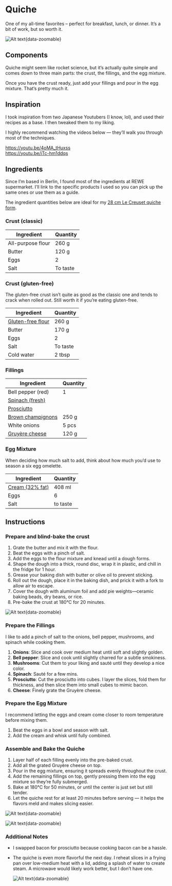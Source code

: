 # Quiche

One of my all-time favorites – perfect for breakfast, lunch, or dinner. It’s a bit of work, but so worth it.

![Alt text](../../images/quiche_1.png){data-zoomable}


## Components

Quiche might seem like rocket science, but it’s actually quite simple and comes down to three main parts: the crust, the fillings, and the egg mixture.

Once you have the crust ready, just add your fillings and pour in the egg mixture. That’s pretty much it.

## Inspiration

I took inspiration from two Japanese Youtubers (I know, lol), and used their recipes as a base. I then tweaked them to my liking.

I highly recommend watching the videos below — they’ll walk you through most of the techniques.

https://youtu.be/4oMA_tHuxss  
https://youtu.be/iTc-hm1ddqs

## Ingredients

Since I’m based in Berlin, I found most of the ingredients at REWE supermarket. I’ll link to the specific products I used so you can pick up the same ones or use them as a guide.

The ingredient quantities below are ideal for my [28 cm Le Creuset quiche form](https://www.lecreuset.de/de_DE/p/tarteform-aus-steinzeug/SW1120.html?dwvar_SW1120_color=flint&dwvar_SW1120_size=28cm-l2-1).

### Crust (classic)

| Ingredient                  | Quantity |
|-----------------------------|----------|
| All-purpose flour           | 260 g    |
| Butter                      | 120 g    |
| Eggs                        | 2         |
| Salt                        | To taste |

### Crust (gluten-free)

The gluten-free crust isn’t quite as good as the classic one and tends to crack when rolled out. Still worth it if you’re eating gluten-free.

| Ingredient                  | Quantity |
|-----------------------------|----------|
| [Gluten-free flour](https://www.nu3.de/products/bauckhof-mehl-mix-universal-glutenfrei)           | 260 g    |
| Butter                     | 170 g    |
| Eggs                        | 2    |
| Salt                        | To taste |
| Cold water                  | 2 tbsp   |


### Fillings

| Ingredient                  | Quantity |
|-----------------------------|----------|
| Bell pepper (red)           | 1    |
| [Spinach (fresh)](https://shop.rewe.de/p/rewe-bio-blattspinat-100g/7294456)                     |          |
| [Prosciutto](https://shop.rewe.de/products/1424192?variantArticleId=V8EBVY1Q)                   |          |
| [Brown champignons](https://shop.rewe.de/products/8312738?variantArticleId=27952450)                   | 250 g    |
| White onions                       | 5 pcs    |
| [Gruyère cheese](https://shop.rewe.de/products/7259886?variantArticleId=4388860191530)              | 120 g    |

### Egg Mixture

When deciding how much salt to add, think about how much you’d use to season a six egg omelette.

| Ingredient           | Quantity                                 |
|----------------------|------------------------------------------|
| [Cream (32% fat)](https://shop.rewe.de/products/1252453?variantArticleId=KB4ZWS5Y)          | 408 ml                                  |
| Eggs                 | 6                                  |
| Salt                 | to taste    |

## Instructions

### Prepare and blind-bake the crust

1. Grate the butter and mix it with the flour.
2. Beat the eggs with a pinch of salt.
3. Add the eggs to the flour mixture and knead until a dough forms.
4. Shape the dough into a thick, round disc, wrap it in plastic, and chill in the fridge for 1 hour.
5. Grease your baking dish with butter or olive oil to prevent sticking.
6. Roll out the dough, place it in the baking dish, and prick it with a fork to allow air to escape.
7. Cover the dough with aluminum foil and add pie weights—ceramic baking beads, dry beans, or rice.
8. Pre-bake the crust at 180°C for 20 minutes.

![Alt text](../../images/crust.png){data-zoomable}

### Prepare the Fillings

I like to add a pinch of salt to the onions, bell pepper, mushrooms, and spinach while cooking them.

1. **Onions**: Slice and cook over medium heat until soft and slightly golden.
2. **Bell pepper**: Slice and cook until slightly charred for a subtle smokiness.
3. **Mushrooms**: Cut them to your liking and sauté until they develop a nice color.
4. **Spinach**: Sauté for a few mins.
5. **Prosciutto**: Cut the prosciutto into cubes. I layer the slices, fold them for thickness, and then slice them into small cubes to mimic bacon.
6. **Cheese**: Finely grate the Gruyère cheese.

### Prepare the Egg Mixture

I recommend letting the eggs and cream come closer to room temperature before mixing them.

1. Beat the eggs in a bowl and season with salt.
2. Add the cream and whisk until fully combined.

### Assemble and Bake the Quiche

1. Layer half of each filling evenly into the pre-baked crust.
2. Add all the grated Gruyère cheese on top.
3. Pour in the egg mixture, ensuring it spreads evenly throughout the crust.
4. Add the remaining fillings on top, gently pressing them into the egg mixture so they’re fully submerged.
5. Bake at 180°C for 50 minutes, or until the center is just set but still tender.
6. Let the quiche rest for at least 20 minutes before serving — it helps the flavors meld and makes slicing easier.

![Alt text](../../images/fillings-1.png){data-zoomable}

![Alt text](../../images/fillings-2.png){data-zoomable}

### Additional Notes

- I swapped bacon for prosciutto because cooking bacon can be a hassle.
- The quiche is even more flavorful the next day. I reheat slices in a frying pan over low-medium heat with a lid, adding a splash of water to create steam. A microwave would likely work better, but I don’t have one.

  ![Alt text](../../images/slice.png){data-zoomable}
